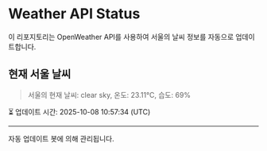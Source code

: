 
# Weather API Status

이 리포지토리는 OpenWeather API를 사용하여 서울의 날씨 정보를 자동으로 업데이트합니다.

## 현재 서울 날씨
> 서울의 현재 날씨: clear sky, 온도: 23.11°C, 습도: 69%

⏳ 업데이트 시간: 2025-10-08 10:57:34 (UTC)

---
자동 업데이트 봇에 의해 관리됩니다.

